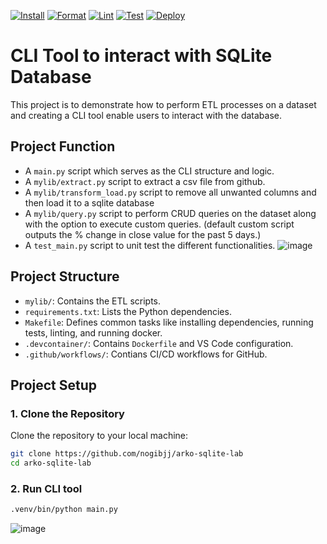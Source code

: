 [![Install](https://github.com/nogibjj/arko-sqlite-lab/actions/workflows/install.yml/badge.svg)](https://github.com/nogibjj/arko-sqlite-lab/actions/workflows/install.yml)
[![Format](https://github.com/nogibjj/arko-sqlite-lab/actions/workflows/format.yml/badge.svg)](https://github.com/nogibjj/arko-sqlite-lab/actions/workflows/format.yml)
[![Lint](https://github.com/nogibjj/arko-sqlite-lab/actions/workflows/lint.yml/badge.svg)](https://github.com/nogibjj/arko-sqlite-lab/actions/workflows/lint.yml)
[![Test](https://github.com/nogibjj/arko-sqlite-lab/actions/workflows/test.yml/badge.svg)](https://github.com/nogibjj/arko-sqlite-lab/actions/workflows/test.yml)
[![Deploy](https://github.com/nogibjj/arko-sqlite-lab/actions/workflows/deploy.yml/badge.svg)](https://github.com/nogibjj/arko-sqlite-lab/actions/workflows/deploy.yml)

# CLI Tool to interact with SQLite Database

This project is to demonstrate how to perform ETL processes on a dataset and creating a CLI tool enable users to interact with the database.

## Project Function
- A `main.py` script which serves as the CLI structure and logic.
- A `mylib/extract.py` script to extract a csv file from github.
- A `mylib/transform_load.py` script to remove all unwanted columns and then load it to a sqlite database
- A `mylib/query.py` script to perform CRUD queries on the dataset along with the option to execute custom queries.  \(default custom script outputs the % change in close value for the past 5 days.)
- A `test_main.py` script to unit test the different functionalities.
![image](https://github.com/user-attachments/assets/86b856c0-d55a-486e-8811-984f8011456e)



## Project Structure

- `mylib/`: Contains the ETL scripts.
- `requirements.txt`: Lists the Python dependencies.
- `Makefile`: Defines common tasks like installing dependencies, running tests, linting, and running docker.
- `.devcontainer/`: Contains `Dockerfile` and VS Code configuration.
- `.github/workflows/`: Contians CI/CD workflows for GitHub.

## Project Setup
### 1. Clone the Repository

Clone the repository to your local machine:

```bash
git clone https://github.com/nogibjj/arko-sqlite-lab
cd arko-sqlite-lab
```

### 2. Run CLI tool

```bash
.venv/bin/python main.py
```
![image](https://github.com/user-attachments/assets/107a7c06-d6ca-415a-b94a-e0b0b3b3e7c1)


